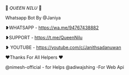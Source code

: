 💃 𝘘𝘜𝘌𝘌𝘕 𝘕𝘐𝘓𝘜 💃


Whatsapp Bot  By @Janiya

❥WHATSAPP - https://wa.me/94767438882

❥SUPPORT - https://t.me/QueenNilu

❥ YOUTUBE - https://youtube.com/c/Janithsadanuwan 

❤️Thanks For All Helpers ❤️

@nimesh-official - for Helps
@adiwajshing -For Web Api






